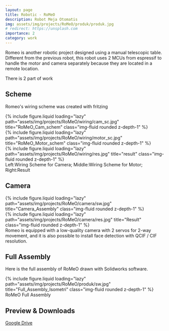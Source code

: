 ```yaml
---
layout: page
title: Robotic - RoMeO
description: Robot Meja Otomatis
img: assets/img/projects/RoMeO/produk/produk.jpg
# redirect: https://unsplash.com
importance: 2
category: work
---
```


Romeo is another robotic project designed using a manual telescopic table. Different from the previous robot, this robot uses 2 MCUs from espressif to handle the motor and camera separately because they are located in a remote location.

There is 2 part of work

## Scheme

Romeo's wiring scheme was created with fritzing

<div class="row">
    <div class="col-sm mt-3 mt-md-0">
        {% include figure.liquid loading="lazy" path="assets/img/projects/RoMeO/wiring/cam_sc.jpg" title="RoMeO_Cam_schem" class="img-fluid rounded z-depth-1" %}
    </div>
    <div class="col-sm mt-3 mt-md-0">
        {% include figure.liquid loading="lazy" path="assets/img/projects/RoMeO/wiring/motor_sc.jpg" title="RoMeO_Motor_schem" class="img-fluid rounded z-depth-1" %}
    </div>
    <div class="col-sm mt-3 mt-md-0">
        {% include figure.liquid loading="lazy" path="assets/img/projects/RoMeO/wiring/res.jpg" title="result" class="img-fluid rounded z-depth-1" %}
    </div>
</div>
<div class="caption">
    Left:Wiring Scheme for Camera; Middle:Wiring Scheme for Motor; Right:Result
</div>

## Camera

<div class="row">
    <div class="col-sm mt-3 mt-md-0">
        {% include figure.liquid loading="lazy" path="assets/img/projects/RoMeO/camera/sw.jpg" title="Camera_Assembly" class="img-fluid rounded z-depth-1" %}
    </div>
    <div class="col-sm mt-3 mt-md-0">
        {% include figure.liquid loading="lazy" path="assets/img/projects/RoMeO/camera/res.jpg" title="Result" class="img-fluid rounded z-depth-1" %}
    </div>
</div>
<div class="caption">
    Romeo is equipped with a low-quality camera with 2 servos for 2-way movement, and it is also possible to install face detection with QCIF / CIF resolution.
</div>

## Full Assembly

Here is the full assembly of RoMeO drawn with Solidworks software.

<div class="row">
    <div class="col-sm mt-3 mt-md-0">
        {% include figure.liquid loading="lazy" path="assets/img/projects/RoMeO/produk/sw.jpg" title="Full_Assembly_Isometri" class="img-fluid rounded z-depth-1" %}
    </div>
</div>
<div class="caption">
    RoMeO Full Assembly
</div>

## Preview & Downloads

<a href="https://drive.google.com/drive/folders/1kGFEWLUqQobj9hZ-jzsF57xCkj0ErnB9?usp=drive_link">Google Drive</a>
